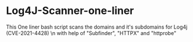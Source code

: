 # Log4J-Scanner-one-liner

This One liner bash script scans the domains and it's subdomains for Log4j (CVE-2021-4428) \n
with help of "Subfinder", "HTTPX" and "httprobe"

